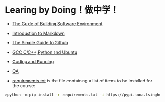 
# Learing by Doing！做中学！

* [The Guide of  Building Software Environment](./BuildingSoftwareEnvironment.md)

* [Introduction to Markdown](./Introduction2Markdown.md) 

* [The Simple Guide to Github](./TheSimpleStepsGithub(Chinese).md) 

* [GCC C/C++,Python and Ubuntu](./Ubuntu-Python-C-Chinese.md) 

* [Coding and Running](./CodingRunning.md/)

* [QA](./QA.md) 

* [requirements.txt](./requirements.txt) is the file containing a list of items to be installed for the course:

```bash 
>python -m pip install -r requirements.txt -i https://pypi.tuna.tsinghua.edu.cn/simple
```